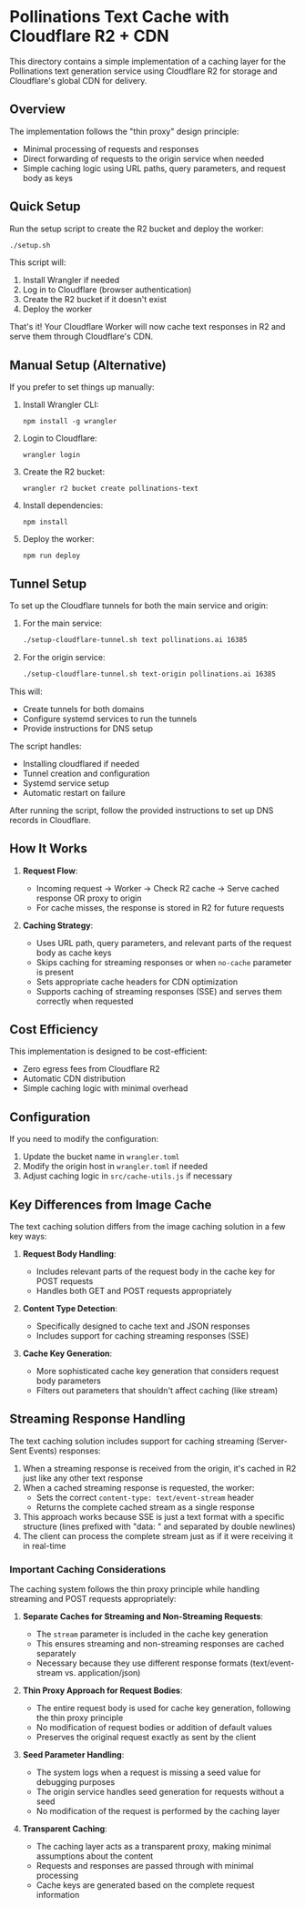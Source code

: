 # Pollinations Text Cache with Cloudflare R2 + CDN

This directory contains a simple implementation of a caching layer for the Pollinations text generation service using Cloudflare R2 for storage and Cloudflare's global CDN for delivery.

## Overview

The implementation follows the "thin proxy" design principle:
- Minimal processing of requests and responses
- Direct forwarding of requests to the origin service when needed
- Simple caching logic using URL paths, query parameters, and request body as keys

## Quick Setup

Run the setup script to create the R2 bucket and deploy the worker:

```bash
./setup.sh
```

This script will:
1. Install Wrangler if needed
2. Log in to Cloudflare (browser authentication)
3. Create the R2 bucket if it doesn't exist
4. Deploy the worker

That's it! Your Cloudflare Worker will now cache text responses in R2 and serve them through Cloudflare's CDN.

## Manual Setup (Alternative)

If you prefer to set things up manually:

1. Install Wrangler CLI:
   ```
   npm install -g wrangler
   ```

2. Login to Cloudflare:
   ```
   wrangler login
   ```

3. Create the R2 bucket:
   ```
   wrangler r2 bucket create pollinations-text
   ```

4. Install dependencies:
   ```
   npm install
   ```

5. Deploy the worker:
   ```
   npm run deploy
   ```

## Tunnel Setup

To set up the Cloudflare tunnels for both the main service and origin:

1. For the main service:
   ```bash
   ./setup-cloudflare-tunnel.sh text pollinations.ai 16385
   ```

2. For the origin service:
   ```bash
   ./setup-cloudflare-tunnel.sh text-origin pollinations.ai 16385
   ```

This will:
- Create tunnels for both domains
- Configure systemd services to run the tunnels
- Provide instructions for DNS setup

The script handles:
- Installing cloudflared if needed
- Tunnel creation and configuration
- Systemd service setup
- Automatic restart on failure

After running the script, follow the provided instructions to set up DNS records in Cloudflare.

## How It Works

1. **Request Flow**:
   - Incoming request → Worker → Check R2 cache → Serve cached response OR proxy to origin
   - For cache misses, the response is stored in R2 for future requests

2. **Caching Strategy**:
   - Uses URL path, query parameters, and relevant parts of the request body as cache keys
   - Skips caching for streaming responses or when `no-cache` parameter is present
   - Sets appropriate cache headers for CDN optimization
   - Supports caching of streaming responses (SSE) and serves them correctly when requested

## Cost Efficiency

This implementation is designed to be cost-efficient:
- Zero egress fees from Cloudflare R2
- Automatic CDN distribution
- Simple caching logic with minimal overhead

## Configuration

If you need to modify the configuration:

1. Update the bucket name in `wrangler.toml`
2. Modify the origin host in `wrangler.toml` if needed
3. Adjust caching logic in `src/cache-utils.js` if necessary

## Key Differences from Image Cache

The text caching solution differs from the image caching solution in a few key ways:

1. **Request Body Handling**:
   - Includes relevant parts of the request body in the cache key for POST requests
   - Handles both GET and POST requests appropriately

2. **Content Type Detection**:
   - Specifically designed to cache text and JSON responses
   - Includes support for caching streaming responses (SSE)

3. **Cache Key Generation**:
   - More sophisticated cache key generation that considers request body parameters
   - Filters out parameters that shouldn't affect caching (like stream)

## Streaming Response Handling

The text caching solution includes support for caching streaming (Server-Sent Events) responses:

1. When a streaming response is received from the origin, it's cached in R2 just like any other text response
2. When a cached streaming response is requested, the worker:
   - Sets the correct `content-type: text/event-stream` header
   - Returns the complete cached stream as a single response
3. This approach works because SSE is just a text format with a specific structure (lines prefixed with "data: " and separated by double newlines)
4. The client can process the complete stream just as if it were receiving it in real-time

### Important Caching Considerations

The caching system follows the thin proxy principle while handling streaming and POST requests appropriately:

1. **Separate Caches for Streaming and Non-Streaming Requests**:
   - The `stream` parameter is included in the cache key generation
   - This ensures streaming and non-streaming responses are cached separately
   - Necessary because they use different response formats (text/event-stream vs. application/json)

2. **Thin Proxy Approach for Request Bodies**:
   - The entire request body is used for cache key generation, following the thin proxy principle
   - No modification of request bodies or addition of default values
   - Preserves the original request exactly as sent by the client

3. **Seed Parameter Handling**:
   - The system logs when a request is missing a seed value for debugging purposes
   - The origin service handles seed generation for requests without a seed
   - No modification of the request is performed by the caching layer

4. **Transparent Caching**:
   - The caching layer acts as a transparent proxy, making minimal assumptions about the content
   - Requests and responses are passed through with minimal processing
   - Cache keys are generated based on the complete request information